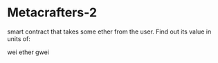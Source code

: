 # Metacrafters-2
smart contract that takes some ether from the user. Find out its value in units of:

wei
ether
gwei
